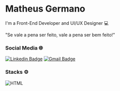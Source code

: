 # Matheus Germano

I'm a Front-End Developer and UI/UX Designer 💻

"Se vale a pena ser feito, vale a pena ser bem feito!"

### Social Media 🌐

[![Linkedin Badge](https://img.shields.io/badge/-Matheus%20Germano-6633cc?style=flat-square&logo=Linkedin&logoColor=white&link=https://www.linkedin.com/in/mgermanodev/)](https://www.linkedin.com/in/mgermanodev/) 
[![Gmail Badge](https://img.shields.io/badge/-dev.mgermano@gmail.com-6633cc?style=flat-square&logo=Gmail&logoColor=white&link=mailto:dev.mgermano@gmail.com)](mailto:dev.mgermano@gmail.com)

### Stacks ⚙

![HTML](https://img.shields.io/badge/-html-555859?style=flat-square&logoColor=fff&logo=html)
